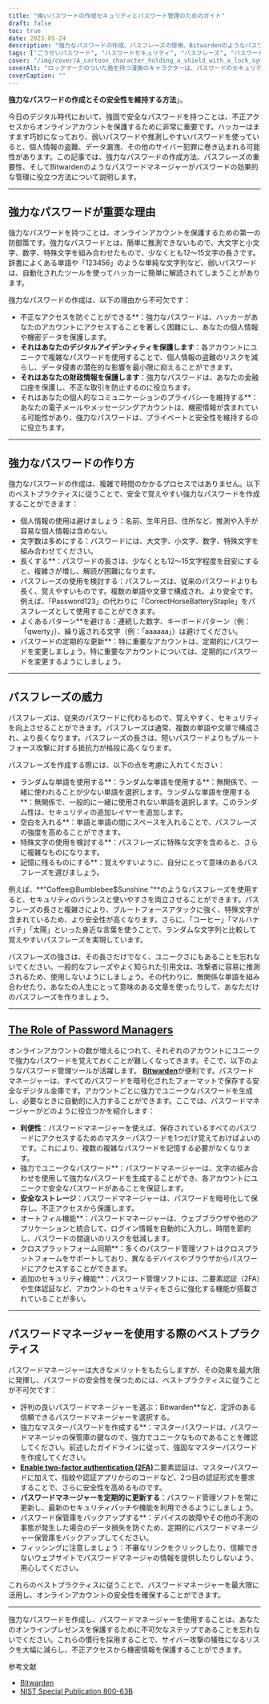 ```yaml
---
title: "強いパスワードの作成セキュリティとパスワード管理のためのガイド"
draft: false
toc: true
date: 2023-05-24
description: "強力なパスワードの作成、パスフレーズの使用、Bitwardenのようなパスワードマネージャーを使った安全な管理方法について学びます。"
tags: ["ごうせいパスワード", "パスワードセキュリティ", "パスフレーズ", "パスワードマネージャー", "ビットワーデン", "オンラインセキュリティ", "サイバーセキュリティ", "パスワード強度", "データ保護", "デジタルセキュリティ", "パスワードのベストプラクティス", "パスワードのヒント", "セキュアパスワード", "パスワード管理ツール", "オンラインプライバシー", "帳合", "データ機密保護", "パスワードの複雑性", "パスワードジェネレータ", "二要素認証", "パスワードの堅牢化", "パスワード管理ガイド", "パスワードの安全対策", "強力なパスワードの作成", "パスワード保護", "安全なパスワード管理", "パスワードマネージャーのメリット", "パスフレーズセキュリティ", "パスワードマネージャーのおすすめ", "パスワードマネージャのベストプラクティス", "パスワードマネージャセキュリティ", "パスワードマネージャの機能"]
cover: "/img/cover/A_cartoon_character_holding_a_shield_with_a_lock_symbol.png"
coverAlt: "ロックマークのついた盾を持つ漫画のキャラクターは、パスワードのセキュリティと保護を表現しています。"
coverCaption: ""
---
```


**強力なパスワードの作成とその安全性を維持する方法**」。

今日のデジタル時代において、強固で安全なパスワードを持つことは、不正アクセスからオンラインアカウントを保護するために非常に重要です。ハッカーはますます巧妙になっており、弱いパスワードや推測しやすいパスワードを使っていると、個人情報の盗難、データ漏洩、その他のサイバー犯罪に巻き込まれる可能性があります。この記事では、強力なパスワードの作成方法、パスフレーズの重要性、そしてBitwardenのようなパスワードマネージャーがパスワードの効果的な管理に役立つ方法について説明します。

______

## 強力なパスワードが重要な理由

強力なパスワードを持つことは、オンラインアカウントを保護するための第一の防御策です。強力なパスワードとは、簡単に推測できないもので、大文字と小文字、数字、特殊文字を組み合わせたもので、少なくとも12～15文字の長さです。辞書によくある単語や「123456」のような単純な文字列など、弱いパスワードは、自動化されたツールを使ってハッカーに簡単に解読されてしまうことがあります。

強力なパスワードの作成は、以下の理由から不可欠です：

- 不正なアクセスを防ぐことができる**：強力なパスワードは、ハッカーがあなたのアカウントにアクセスすることを著しく困難にし、あなたの個人情報や機密データを保護します。
- **それはあなたのデジタルアイデンティティを保護します**：各アカウントにユニークで複雑なパスワードを使用することで、個人情報の盗難のリスクを減らし、データ侵害の潜在的な影響を最小限に抑えることができます。
- **それはあなたの財政情報を保護します**：強力なパスワードは、あなたの金融口座を保護し、不正な取引を防止するのに役立ちます。
- それはあなたの個人的なコミュニケーションのプライバシーを維持する**：あなたの電子メールやメッセージングアカウントは、機密情報が含まれている可能性があり、強力なパスワードは、プライベートと安全性を維持するのに役立ちます。

______

## 強力なパスワードの作り方

強力なパスワードの作成は、複雑で時間のかかるプロセスではありません。以下のベストプラクティスに従うことで、安全で覚えやすい強力なパスワードを作成することができます：

- 個人情報の使用は避けましょう：名前、生年月日、住所など、推測や入手が容易な個人情報は含めない。
- 文字数は多めにする：パスワードには、大文字、小文字、数字、特殊文字を組み合わせてください。
- 長くする**：パスワードの長さは、少なくとも12～15文字程度を目安にすると、複雑さが増し、解読が困難になります。
- パスフレーズの使用を検討する：パスフレーズは、従来のパスワードよりも長く、覚えやすいものです。複数の単語や文章で構成され、より安全です。例えば、「Password123」の代わりに「CorrectHorseBatteryStaple」をパスフレーズとして使用することができます。
- よくあるパターン**を避ける：連続した数字、キーボードパターン（例：「qwerty」）、繰り返される文字（例：「aaaaaa」）は避けてください。
- パスワードの定期的な更新**：特に重要なアカウントは、定期的にパスワードを変更しましょう。特に重要なアカウントについては、定期的にパスワードを変更するようにしましょう。

______

## パスフレーズの威力

パスフレーズは、従来のパスワードに代わるもので、覚えやすく、セキュリティを向上させることができます。パスフレーズは通常、複数の単語や文章で構成され、より長くなります。パスフレーズの長さは、短いパスワードよりもブルートフォース攻撃に対する抵抗力が格段に高くなります。

パスフレーズを作成する際には、以下の点を考慮に入れてください：

- ランダムな単語を使用する**：ランダムな単語を使用する**：無関係で、一緒に使われることが少ない単語を選択します。ランダムな単語を使用する**：無関係で、一般的に一緒に使用されない単語を選択します。このランダム性は、セキュリティの追加レイヤーを追加します。
- 空白を入れる**：単語と単語の間にスペースを入れることで、パスフレーズの強度を高めることができます。
- 特殊文字の使用を検討する**：パスフレーズに特殊な文字を含めると、さらに複雑なものになります。
- 記憶に残るものにする**：覚えやすいように、自分にとって意味のあるパスフレーズを選びましょう。

例えば、**"Coffee@Bumblebee$Sunshine "**のようなパスフレーズを使用すると、セキュリティのバランスと使いやすさを両立させることができます。パスフレーズの長さと複雑さにより、ブルートフォースアタックに強く、特殊文字が含まれているため、より安全性が高くなります。さらに、「コーヒー」「マルハナバチ」「太陽」といった身近な言葉を使うことで、ランダムな文字列と比較して覚えやすいパスフレーズを実現しています。

パスフレーズの強さは、その長さだけでなく、ユニークさにもあることを忘れないでください。一般的なフレーズやよく知られた引用文は、攻撃者に容易に推測されるため、使用しないようにしましょう。その代わりに、無関係な単語を組み合わせたり、あなたの人生にとって意味のある文章を使ったりして、あなただけのパスフレーズを作りましょう。

______

## [The Role of Password Managers](https://simeononsecurity.ch/articles/bitwarden-and-keepassxc-vs-the-rest/)

オンラインアカウントの数が増えるにつれて、それぞれのアカウントにユニークで強力なパスワードを覚えておくことが難しくなってきます。そこで、以下のようなパスワード管理ツールが活躍します。 [**Bitwarden**](https://simeononsecurity.ch/articles/bitwarden-and-keepassxc-vs-the-rest/)が便利です。パスワードマネージャーは、すべてのパスワードを暗号化されたフォーマットで保存する安全なデジタル金庫です。アカウントごとに強力でユニークなパスワードを生成し、必要なときに自動的に入力することができます。ここでは、パスワードマネージャーがどのように役立つかを紹介します：

- **利便性**：パスワードマネージャーを使えば、保存されているすべてのパスワードにアクセスするためのマスターパスワードを1つだけ覚えておけばよいのです。これにより、複数の複雑なパスワードを記憶する必要がなくなります。
- 強力でユニークなパスワード**：パスワードマネージャーは、文字の組み合わせを使用して強力なパスワードを生成することができ、各アカウントにユニークで安全なパスワードがあることを保証します。
- **安全なストレージ**：パスワードマネージャーは、パスワードを暗号化して保存し、不正アクセスから保護します。
- オートフィル機能**：パスワードマネージャーは、ウェブブラウザや他のアプリケーションと統合して、ログイン情報を自動的に入力し、時間を節約し、パスワードの間違いのリスクを低減します。
- クロスプラットフォーム同期**：多くのパスワード管理ソフトはクロスプラットフォームをサポートしており、異なるデバイスやブラウザからパスワードにアクセスすることができます。
- 追加のセキュリティ機能**：パスワード管理ソフトには、二要素認証（2FA）や生体認証など、アカウントのセキュリティをさらに強化する機能が搭載されていることが多い。

______

## パスワードマネージャーを使用する際のベストプラクティス

パスワードマネージャーは大きなメリットをもたらしますが、その効果を最大限に発揮し、パスワードの安全性を保つためには、ベストプラクティスに従うことが不可欠です：

- 評判の良いパスワードマネージャーを選ぶ：Bitwarden**など、定評のある信頼できるパスワードマネージャーを選択する。
- 強力なマスターパスワードを作成する**：マスターパスワードは、パスワードマネージャの保管庫の鍵なので、強力でユニークなものであることを確認してください。前述したガイドラインに従って、強固なマスターパスワードを作成してください。
- [**Enable two-factor authentication (2FA)**](https://simeononsecurity.ch/articles/what-are-the-diferent-kinds-of-factors-in-mfa/)二要素認証は、マスターパスワードに加えて、指紋や認証アプリからのコードなど、2つ目の認証形式を要求することで、さらに安全性を高めるものです。
- **パスワードマネージャーを定期的に更新する**：パスワード管理ソフトを常に更新し、最新のセキュリティパッチや機能を利用できるようにしましょう。
- パスワード保管庫をバックアップする**：デバイスの故障やその他の不測の事態が発生した場合のデータ損失を防ぐため、定期的にパスワードマネージャー保管庫をバックアップしてください。
- フィッシングに注意しましょう：不審なリンクをクリックしたり、信頼できないウェブサイトでパスワードマネージャの情報を提供したりしないよう、用心してください。

これらのベストプラクティスに従うことで、パスワードマネージャーを最大限に活用し、オンラインアカウントの安全性を確保することができます。

______

強力なパスワードを作成し、パスワードマネージャーを使用することは、あなたのオンラインプレゼンスを保護するために不可欠なステップであることを忘れないでください。これらの慣行を採用することで、サイバー攻撃の犠牲になるリスクを大幅に減らし、不正アクセスから機密情報を保護することができます。

参考文献
- [Bitwarden](https://bitwarden.com/)
- [NIST Special Publication 800-63B](https://pages.nist.gov/800-63-3/sp800-63b.html)
